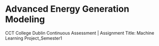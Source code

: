 # Advanced Energy Generation Modeling
 CCT College Dublin Continuous Assessment | Assignment Title: Machine Learning Project_Semester1
